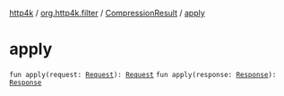 [http4k](../../index.md) / [org.http4k.filter](../index.md) / [CompressionResult](index.md) / [apply](./apply.md)

# apply

`fun apply(request: `[`Request`](../../org.http4k.core/-request/index.md)`): `[`Request`](../../org.http4k.core/-request/index.md)
`fun apply(response: `[`Response`](../../org.http4k.core/-response/index.md)`): `[`Response`](../../org.http4k.core/-response/index.md)